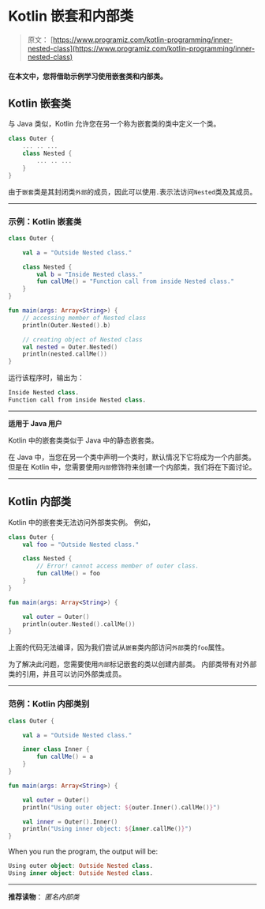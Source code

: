 # Kotlin 嵌套和内部类

> 原文： [https://www.programiz.com/kotlin-programming/inner-nested-class](https://www.programiz.com/kotlin-programming/inner-nested-class)

#### 在本文中，您将借助示例学习使用嵌套类和内部类。

## Kotlin 嵌套类

与 Java 类似，Kotlin 允许您在另一个称为嵌套类的类中定义一个类。

```kt
class Outer {
    ... .. ...
    class Nested {
        ... .. ...
    }
}
```

由于`嵌套`类是其封闭类`外部`的成员，因此可以使用`.`表示法访问`Nested`类及其成员。

* * *

### 示例：Kotlin 嵌套类

```kt
class Outer {

    val a = "Outside Nested class."

    class Nested {
        val b = "Inside Nested class."
        fun callMe() = "Function call from inside Nested class."
    }
}

fun main(args: Array<String>) {
    // accessing member of Nested class
    println(Outer.Nested().b)

    // creating object of Nested class
    val nested = Outer.Nested()
    println(nested.callMe())
}
```

运行该程序时，输出为：

```kt
Inside Nested class.
Function call from inside Nested class.
```

* * *

**适用于 Java 用户**

Kotlin 中的嵌套类类似于 Java 中的静态嵌套类。

在 Java 中，当您在另一个类中声明一个类时，默认情况下它将成为一个内部类。 但是在 Kotlin 中，您需要使用`内部`修饰符来创建一个内部类，我们将在下面讨论。

* * *

## Kotlin 内部类

Kotlin 中的嵌套类无法访问外部类实例。 例如，

```kt
class Outer {
    val foo = "Outside Nested class."

    class Nested {
        // Error! cannot access member of outer class.
        fun callMe() = foo
    }
}

fun main(args: Array<String>) {

    val outer = Outer()
    println(outer.Nested().callMe())
}
```

上面的代码无法编译，因为我们尝试从`嵌套`类内部访问`外部`类的`foo`属性。

为了解决此问题，您需要使用`内部`标记嵌套的类以创建内部类。 内部类带有对外部类的引用，并且可以访问外部类成员。

* * *

### 范例：Kotlin 内部类别

```kt
class Outer {

    val a = "Outside Nested class."

    inner class Inner {
        fun callMe() = a
    }
}

fun main(args: Array<String>) {

    val outer = Outer()
    println("Using outer object: ${outer.Inner().callMe()}")

    val inner = Outer().Inner()
    println("Using inner object: ${inner.callMe()}")
}
```

When you run the program, the output will be:

```kt
Using outer object: Outside Nested class.
Using inner object: Outside Nested class.
```

* * *

**推荐读物**： *匿名内部类*